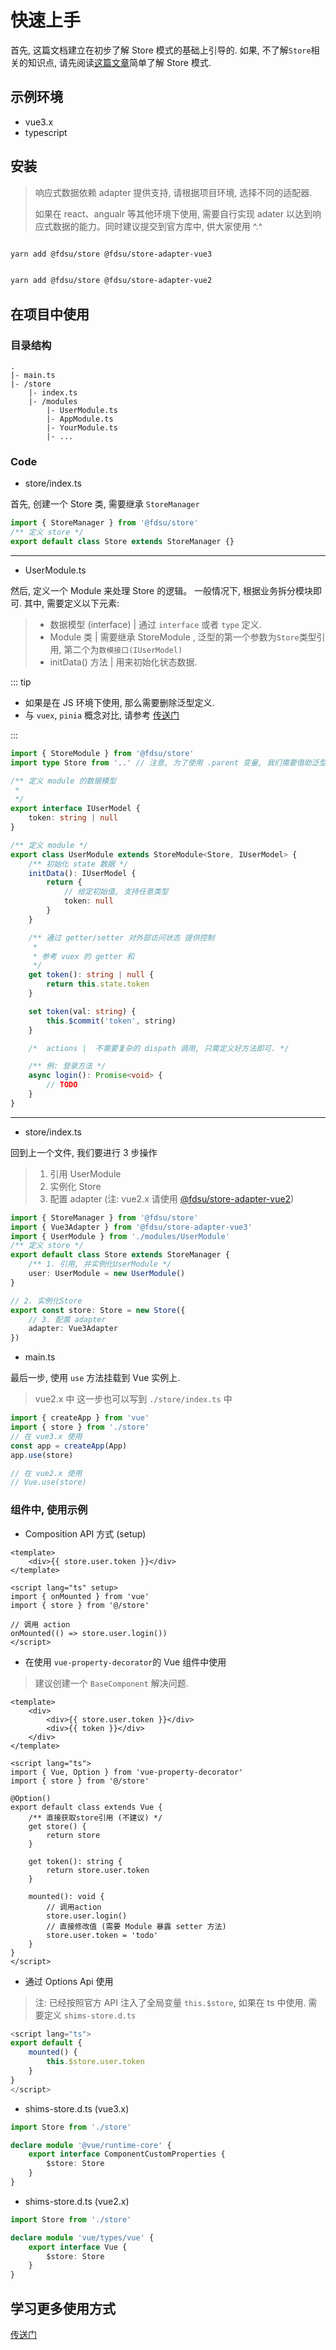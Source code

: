 # 快速上手

首先, 这篇文档建立在初步了解 Store 模式的基础上引导的. 如果, 不了解`Store`相关的知识点, 请先阅读[这篇文章](framework.md)简单了解 Store 模式.

## 示例环境

-   vue3.x
-   typescript

## 安装

> 响应式数据依赖 adapter 提供支持, 请根据项目环境, 选择不同的适配器.
>
> 如果在 react、angualr 等其他环境下使用, 需要自行实现 adater 以达到响应式数据的能力。同时建议提交到官方库中, 供大家使用 ^.^

<CodeGroup>
  <CodeGroupItem title="vue3.x">

```bash

yarn add @fdsu/store @fdsu/store-adapter-vue3

```

  </CodeGroupItem>
  <CodeGroupItem title="vue2.x">

```bash

yarn add @fdsu/store @fdsu/store-adapter-vue2

```

  </CodeGroupItem>
</CodeGroup>

## 在项目中使用

### 目录结构

```
.
|- main.ts
|- /store
    |- index.ts
    |- /modules
        |- UserModule.ts
        |- AppModule.ts
        |- YourModule.ts
        |- ...
```

### Code

-   store/index.ts

首先, 创建一个 Store 类, 需要继承 `StoreManager`

```typescript
import { StoreManager } from '@fdsu/store'
/** 定义 store */
export default class Store extends StoreManager {}
```

---

-   UserModule.ts

然后, 定义一个 Module 来处理 Store 的逻辑。 一般情况下, 根据业务拆分模块即可. 其中, 需要定义以下元素:

> -   数据模型 (interface) | 通过 `interface` 或者 `type` 定义.
> -   Module 类 | 需要继承 StoreModule , 泛型的第一个参数为`Store`类型引用, 第二个为`数模接口(IUserModel)`
> -   initData() 方法 | 用来初始化状态数据.

::: tip

-   如果是在 JS 环境下使用, 那么需要删除泛型定义.
-   与 `vuex`, `pinia` 概念对比, 请参考 [传送门](diff.md)

:::

```typescript
import { StoreModule } from '@fdsu/store'
import type Store from '..' // 注意, 为了使用 .parent 变量, 我们需要借助泛型方式, 导入Store的类型定义.

/** 定义 module 的数据模型
 *
 */
export interface IUserModel {
    token: string | null
}

/** 定义 module */
export class UserModule extends StoreModule<Store, IUserModel> {
    /** 初始化 state 数据 */
    initData(): IUserModel {
        return {
            // 给定初始值, 支持任意类型
            token: null
        }
    }

    /** 通过 getter/setter 对外部访问状态 提供控制
     *
     * 参考 vuex 的 getter 和
     */
    get token(): string | null {
        return this.state.token
    }

    set token(val: string) {
        this.$commit('token', string)
    }

    /*  actions |  不需要复杂的 dispath 调用, 只需定义好方法即可. */

    /** 例: 登录方法 */
    async login(): Promise<void> {
        // TODO
    }
}
```

---

-   store/index.ts

回到上一个文件, 我们要进行 3 步操作

> 1.  引用 UserModule
> 2.  实例化 Store
> 3.  配置 adapter (注: vue2.x 请使用 [@fdsu/store-adapter-vue2](#安装))

```typescript
import { StoreManager } from '@fdsu/store'
import { Vue3Adapter } from '@fdsu/store-adapter-vue3'
import { UserModule } from './modules/UserModule'
/** 定义 store */
export default class Store extends StoreManager {
    /** 1. 引用, 并实例化UserModule */
    user: UserModule = new UserModule()
}

// 2. 实例化Store
export const store: Store = new Store({
    // 3. 配置 adapter
    adapter: Vue3Adapter
})
```

-   main.ts

最后一步, 使用 `use` 方法挂载到 Vue 实例上.

> vue2.x 中 这一步也可以写到 `./store/index.ts` 中

```typescript
import { createApp } from 'vue'
import { store } from './store'
// 在 vue3.x 使用
const app = createApp(App)
app.use(store)

// 在 vue2.x 使用
// Vue.use(store)
```

### 组件中, 使用示例

-   Composition API 方式 (setup)

```vue
<template>
    <div>{{ store.user.token }}</div>
</template>

<script lang="ts" setup>
import { onMounted } from 'vue'
import { store } from '@/store'

// 调用 action
onMounted(() => store.user.login())
</script>
```

-   在使用 `vue-property-decorator`的 Vue 组件中使用

> 建议创建一个 `BaseComponent` 解决问题.

```vue
<template>
    <div>
        <div>{{ store.user.token }}</div>
        <div>{{ token }}</div>
    </div>
</template>

<script lang="ts">
import { Vue, Option } from 'vue-property-decorator'
import { store } from '@/store'

@Option()
export default class extends Vue {
    /** 直接获取store引用 (不建议) */
    get store() {
        return store
    }

    get token(): string {
        return store.user.token
    }

    mounted(): void {
        // 调用action
        store.user.login()
        // 直接修改值 (需要 Module 暴露 setter 方法)
        store.user.token = 'todo'
    }
}
</script>
```

-   通过 Options Api 使用

> 注: 已经按照官方 API 注入了全局变量 `this.$store`, 如果在 ts 中使用. 需要定义 `shims-store.d.ts`

```typescript
<script lang="ts">
export default {
    mounted() {
        this.$store.user.token
    }
}
</script>
```

-   shims-store.d.ts (vue3.x)

```typescript
import Store from './store'

declare module '@vue/runtime-core' {
    export interface ComponentCustomProperties {
        $store: Store
    }
}
```

-   shims-store.d.ts (vue2.x)

```typescript
import Store from './store'

declare module 'vue/types/vue' {
    export interface Vue {
        $store: Store
    }
}
```

## 学习更多使用方式

[传送门](diff.md)
